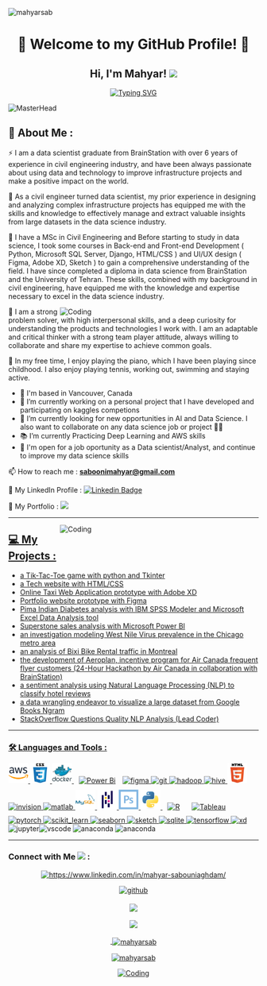 <p align="left"> <img src="https://komarev.com/ghpvc/?username=mahyarsab&label=Profile%20views&color=0e75b6&style=flat" alt="mahyarsab" /> </p>

<h1 align="center">
   🌲 Welcome to my GitHub Profile! 🌅 
</h1>

<h2 align="center">Hi, I'm Mahyar!  <img src="https://media.giphy.com/media/hvRJCLFzcasrR4ia7z/giphy.gif" width="28"></h2>
<p align="center">
<a href="https://git.io/typing-svg">
<img src="https://readme-typing-svg.demolab.com?font=Fira+Code&pause=1000&color=B2AC88&background=FFFD5300&center=true&vCenter=true&multiline=true&width=435&height=100&lines=Data+Scientist+from+Vancouver;M.Sc.+Civil+Engineering+Graduate;AI+|+Computer+Vision+|+NLP" alt="Typing SVG" />
</a>
</p>

![MasterHead](https://images.unsplash.com/photo-1611608502385-6a9a48c13440?ixlib=rb-4.0.3&ixid=MnwxMjA3fDB8MHxwaG90by1wYWdlfHx8fGVufDB8fHx8&auto=format&fit=crop&w=2528&q=80)







##  💫 About Me :
  
:zap: I am a data scientist graduate from BrainStation with over 6 years of experience in civil engineering industry, and have been always passionate about using data and technology to improve infrastructure projects and make a positive impact on the world.
  
:rocket: As a civil engineer turned data scientist, my prior experience in designing and analyzing complex infrastructure projects has equipped me with the skills and knowledge to effectively manage and extract valuable insights from large datasets in the data science industry.

:test_tube: I have a MSc in Civil Engineering and Before starting to study in data science, I took some courses in Back-end and Front-end Development ( Python, Microsoft SQL Server, Django, HTML/CSS ) and UI/UX design ( Figma, Adobe XD, Sketch ) to gain a comprehensive understanding of the field. I have since completed a diploma in data science from BrainStation and the University of Tehran. These skills, combined with my background in civil engineering, have equipped me with the knowledge and expertise necessary to excel in the data science industry.


<img align="right" alt="Coding" width="400" src="https://frogdesign.nyc3.cdn.digitaloceanspaces.com/wp-content/uploads/2020/08/04192430/AI_designing-with-data.gif">

:seedling: I am a strong problem solver, with high interpersonal skills, and a deep curiosity for understanding the products and technologies I work with. I am an adaptable and critical thinker with a strong team player attitude, always willing to collaborate and share my expertise to achieve common goals.


🎹  In my free time, I enjoy playing the piano, which I have been playing since childhood. I also enjoy playing tennis, working out, swimming and staying active.

- 📍 I'm based in Vancouver, Canada
- 🔭 I’m currently working on a personal project that I have developed and participating on kaggles competions
- 👀 I’m currently looking for new opportunities in AI and Data Science. I also want to collaborate on any data science job or project 👨‍🔬
- 📚 I’m currently Practicing Deep Learning and AWS skills
- 🙂 I'm open for a job oportunity as a Data scientist/Analyst, and continue to improve my data science skills


📫 How to reach me : **saboonimahyar@gmail.com**   

🔗 My LinkedIn Profile :    [![Linkedin Badge](https://img.shields.io/badge/-mahyar-blue?style=flat&logo=Linkedin&logoColor=white)](https://www.linkedin.com/in/mahyar-sabouniaghdam/)

💼 My Portfolio :   <a href="https://mahyarsab.github.io/"><img src="https://img.shields.io/badge/ 🪪 Website-mahyar sabouniaghdam-red?style=flat-square">

   


---
<img align="right" alt="Coding" width="400" src="https://i0.wp.com/aditya-bhattacharya.net/wp-content/uploads/2021/09/D3S_day7.gif?fit=767%2C356&ssl=1">

## 💻 My Projects :
- a Tik-Tac-Toe game with python and Tkinter
- a Tech website with HTML/CSS
- Online Taxi Web Application prototype with Adobe XD
- Portfolio website prototype with Figma
- Pima Indian Diabetes analysis with IBM SPSS Modeler and Microsoft Excel Data Analysis tool
- Superstone sales analysis with Microsoft Power BI
- an investigation modeling West Nile Virus prevalence in the Chicago metro area
- an analysis of Bixi Bike Rental traffic in Montreal
- the development of Aeroplan, incentive program for Air Canada frequent flyer customers (24-Hour Hackathon by Air Canada in collaboration with BrainStation) 
- a sentiment analysis using Natural Language Processing (NLP) to classify hotel reviews
- a data wrangling endeavor to visualize a large dataset from Google Books Ngram
- StackOverflow Questions Quality NLP Analysis (Lead Coder)


---



<h3 align="left"> 🛠️ Languages and Tools :</h3>
<p align="left"> <a href="https://aws.amazon.com" target="_blank" rel="noreferrer"> <img src="https://raw.githubusercontent.com/devicons/devicon/master/icons/amazonwebservices/amazonwebservices-original-wordmark.svg" alt="aws" width="40" height="40"/> </a> <a href="https://www.w3schools.com/css/" target="_blank" rel="noreferrer"> <img src="https://raw.githubusercontent.com/devicons/devicon/master/icons/css3/css3-original-wordmark.svg" alt="css3" width="40" height="40"/> </a> <a href="https://www.docker.com/" target="_blank" rel="noreferrer"> <img src="https://raw.githubusercontent.com/devicons/devicon/master/icons/docker/docker-original-wordmark.svg" alt="docker" width="40" height="40"/> </a> <a href="https://powerbi.microsoft.com/en-us/" target="_blank"><img style="margin: 10px" src="https://profilinator.rishav.dev/skills-assets/powerbi.png" alt="Power Bi" height="50" /></a> <a href="https://www.figma.com/" target="_blank" rel="noreferrer"> <img src="https://www.vectorlogo.zone/logos/figma/figma-icon.svg" alt="figma" width="40" height="40"/> </a> <a href="https://git-scm.com/" target="_blank" rel="noreferrer"> <img src="https://www.vectorlogo.zone/logos/git-scm/git-scm-icon.svg" alt="git" width="40" height="40"/> </a> <a href="https://hadoop.apache.org/" target="_blank" rel="noreferrer"> <img src="https://www.vectorlogo.zone/logos/apache_hadoop/apache_hadoop-icon.svg" alt="hadoop" width="40" height="40"/> </a> <a href="https://hive.apache.org/" target="_blank" rel="noreferrer"> <img src="https://www.vectorlogo.zone/logos/apache_hive/apache_hive-icon.svg" alt="hive" width="40" height="40"/> </a> <a href="https://www.w3.org/html/" target="_blank" rel="noreferrer"> <img src="https://raw.githubusercontent.com/devicons/devicon/master/icons/html5/html5-original-wordmark.svg" alt="html5" width="40" height="40"/> </a> <a href="https://www.invisionapp.com/" target="_blank" rel="noreferrer"> <img src="https://www.vectorlogo.zone/logos/invisionapp/invisionapp-icon.svg" alt="invision" width="40" height="40"/> </a> <a href="https://www.mathworks.com/" target="_blank" rel="noreferrer"> <img src="https://upload.wikimedia.org/wikipedia/commons/2/21/Matlab_Logo.png" alt="matlab" width="40" height="40"/> </a> <a href="https://www.mysql.com/" target="_blank" rel="noreferrer"> <img src="https://raw.githubusercontent.com/devicons/devicon/master/icons/mysql/mysql-original-wordmark.svg" alt="mysql" width="40" height="40"/> </a> <a href="https://pandas.pydata.org/" target="_blank" rel="noreferrer"> <img src="https://raw.githubusercontent.com/devicons/devicon/2ae2a900d2f041da66e950e4d48052658d850630/icons/pandas/pandas-original.svg" alt="pandas" width="40" height="40"/> </a> <a href="https://www.photoshop.com/en" target="_blank" rel="noreferrer"> <img src="https://raw.githubusercontent.com/devicons/devicon/master/icons/photoshop/photoshop-line.svg" alt="photoshop" width="40" height="40"/> </a> <a href="https://www.python.org" target="_blank" rel="noreferrer"> <img src="https://raw.githubusercontent.com/devicons/devicon/master/icons/python/python-original.svg" alt="python" width="40" height="40"/> </a><a href="https://www.r-project.org/" target="_blank"><img style="margin: 10px" src="https://profilinator.rishav.dev/skills-assets/r.svg" alt="R" height="50" /></a> <a href="https://www.tableau.com/" target="_blank"><img style="margin: 10px" src="https://profilinator.rishav.dev/skills-assets/tableau.svg" alt="Tableau" height="50" /></a>  <a href="https://pytorch.org/" target="_blank" rel="noreferrer"> <img src="https://www.vectorlogo.zone/logos/pytorch/pytorch-icon.svg" alt="pytorch" width="40" height="40"/> </a> <a href="https://scikit-learn.org/" target="_blank" rel="noreferrer"> <img src="https://upload.wikimedia.org/wikipedia/commons/0/05/Scikit_learn_logo_small.svg" alt="scikit_learn" width="40" height="40"/> </a> <a href="https://seaborn.pydata.org/" target="_blank" rel="noreferrer"> <img src="https://seaborn.pydata.org/_images/logo-mark-lightbg.svg" alt="seaborn" width="40" height="40"/> </a> <a href="https://www.sketch.com/" target="_blank" rel="noreferrer"> <img src="https://www.vectorlogo.zone/logos/sketchapp/sketchapp-icon.svg" alt="sketch" width="40" height="40"/> </a> <a href="https://www.sqlite.org/" target="_blank" rel="noreferrer"> <img src="https://www.vectorlogo.zone/logos/sqlite/sqlite-icon.svg" alt="sqlite" width="40" height="40"/> </a> <a href="https://www.tensorflow.org" target="_blank" rel="noreferrer"> <img src="https://www.vectorlogo.zone/logos/tensorflow/tensorflow-icon.svg" alt="tensorflow" width="40" height="40"/> </a> <a href="https://www.adobe.com/products/xd.html" target="_blank" rel="noreferrer"> <img src="https://cdn.worldvectorlogo.com/logos/adobe-xd.svg" alt="xd" width="40" height="40"/> </a><img src="https://cdn.jsdelivr.net/gh/devicons/devicon/icons/jupyter/jupyter-original-wordmark.svg" alt="jupyter" width="45" height="45"/><img src="https://cdn.jsdelivr.net/gh/devicons/devicon/icons/vscode/vscode-original.svg" alt="vscode" width="45" height="45"/>
<img src="https://cdn.jsdelivr.net/gh/devicons/devicon/icons/anaconda/anaconda-original.svg" alt="anaconda" width="45" height="45"/> <img src="https://cdn.freebiesupply.com/logos/large/2x/microsoft-sql-server-logo-png-transparent.png" alt="anaconda" width="45" height="45"/> </p>

---

<h3 align="left">Connect with Me <img src="https://github.com/TheDudeThatCode/TheDudeThatCode/blob/master/Assets/Handshake.gif" height="28px"> :</h3>
<p align="center">
<a href="https://www.linkedin.com/in/mahyar-sabouniaghdam/" target="blank"><img align="center" src="https://raw.githubusercontent.com/rahuldkjain/github-profile-readme-generator/master/src/images/icons/Social/linked-in-alt.svg" alt="https://www.linkedin.com/in/mahyar-sabouniaghdam/" height="30" width="40" /></a>
</p>
<div align="center">
<a href="https://github.com/mahyarsab" target="_blank">
<img src=https://img.shields.io/badge/github-%2324292e.svg?&style=for-the-badge&logo=github&logoColor=white alt=github style="margin-bottom: 5px;" />
</a>


<p align="center">
<a href="mailto:saboonimahyar@gmail.com">
<img src="https://img.shields.io/badge/-Email-red?style=flat-square&logo=gmail&logoColor=white">
</p>
<p align="center">
<a href="https://mahyarsab.github.io/"><img src="https://img.shields.io/badge/💼 PORTFOLIO-purple?style=flat-square">
</p>

<p>&nbsp;<img align="center" src="https://github-readme-stats.vercel.app/api?username=mahyarsab&show_icons=true&locale=en" alt="mahyarsab" /></p>

<p><img align="center" src="https://github-readme-streak-stats.herokuapp.com/?user=mahyarsab&" alt="mahyarsab" /></p>
 

<img  alt="Coding" width="400" src="https://media.tenor.com/swR8ulvL2VsAAAAC/stars-super-nova.gif">

</div>
